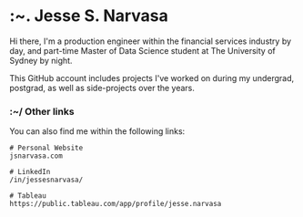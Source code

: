 # :~. Jesse S. Narvasa

Hi there, I'm a production engineer within the financial services industry by day, and part-time Master of Data Science student at The University of Sydney by night.

This GitHub account includes projects I've worked on during my undergrad, postgrad, as well as side-projects over the years.

### :~/ Other links

You can also find me within the following links:
```
# Personal Website
jsnarvasa.com

# LinkedIn
/in/jessesnarvasa/

# Tableau
https://public.tableau.com/app/profile/jesse.narvasa

```
